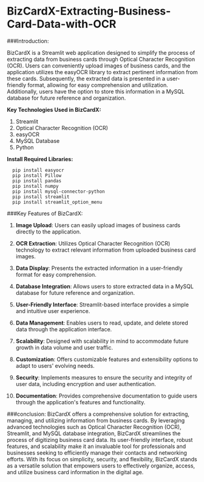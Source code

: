 # BizCardX-Extracting-Business-Card-Data-with-OCR
###Introduction:

BizCardX is a Streamlit web application designed to simplify the process of extracting data from business cards through Optical Character Recognition (OCR). Users can conveniently upload images of business cards, and the application utilizes the easyOCR library to extract pertinent information from these cards. Subsequently, the extracted data is presented in a user-friendly format, allowing for easy comprehension and utilization. Additionally, users have the option to store this information in a MySQL database for future reference and organization.

**Key Technologies Used in BizCardX:**

1. Streamlit
2. Optical Character Recognition (OCR)
3. easyOCR
4. MySQL Database
5. Python

**Install Required Libraries:**

      pip install easyocr
      pip install Pillow
      pip install pandas
      pip install numpy
      pip install mysql-connector-python
      pip install streamlit
      pip install streamlit_option_menu

###Key Features of BizCardX:

1. **Image Upload**: Users can easily upload images of business cards directly to the application.

2. **OCR Extraction**: Utilizes Optical Character Recognition (OCR) technology to extract relevant information from uploaded business card images.

3. **Data Display**: Presents the extracted information in a user-friendly format for easy comprehension.

4. **Database Integration**: Allows users to store extracted data in a MySQL database for future reference and organization.

5. **User-Friendly Interface**: Streamlit-based interface provides a simple and intuitive user experience.

6. **Data Management**: Enables users to read, update, and delete stored data through the application interface.

7. **Scalability**: Designed with scalability in mind to accommodate future growth in data volume and user traffic.

8. **Customization**: Offers customizable features and extensibility options to adapt to users' evolving needs.

9. **Security**: Implements measures to ensure the security and integrity of user data, including encryption and user authentication.

10. **Documentation**: Provides comprehensive documentation to guide users through the application's features and functionality.

###conclusion:
BizCardX offers a comprehensive solution for extracting, managing, and utilizing information from business cards. By leveraging advanced technologies such as Optical Character Recognition (OCR), Streamlit, and MySQL database integration, BizCardX streamlines the process of digitizing business card data. Its user-friendly interface, robust features, and scalability make it an invaluable tool for professionals and businesses seeking to efficiently manage their contacts and networking efforts. With its focus on simplicity, security, and flexibility, BizCardX stands as a versatile solution that empowers users to effectively organize, access, and utilize business card information in the digital age.
